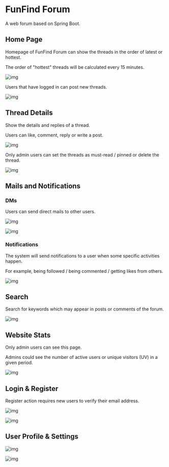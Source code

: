# FunFind Forum

A web forum based on Spring Boot.

## Home Page

Homepage of FunFind Forum can show the threads in the order of latest or hottest.

The order of "hottest" threads will be calculated every 15 minutes.

![img](./docs/assets/home-hottest.png)

Users that have logged in can post new threads.

![img](./docs/assets/new.png)

## Thread Details

Show the details and replies of a thread.

Users can like, comment, reply or write a post.

![img](./docs/assets/thread.png)

Only admin users can set the threads as must-read / pinned or delete the thread.

![img](./docs/assets/thread-admin.png)

## Mails and Notifications

### DMs

Users can send direct mails to other users.

![img](./docs/assets/dms.png)

![img](./docs/assets/dm-detail.png)

### Notifications

The system will send notifications to a user when some specific activities happen.

For example, being followed / being commented / getting likes from others.

![img](./docs/assets/notification.png)

## Search

Search for keywords which may appear in posts or comments of the forum.

![img](./docs/assets/search.png)

## Website Stats

Only admin users can see this page.

Admins could see the number of active users or unique visitors (UV) in a given period.

![img](./docs/assets/stats.png)

## Login & Register

Register action requires new users to verify their email address.

![img](./docs/assets/login.png)

![img](./docs/assets/register.png)


## User Profile & Settings

![img](./docs/assets/settings.png)

![img](./docs/assets/user_profile.png)


